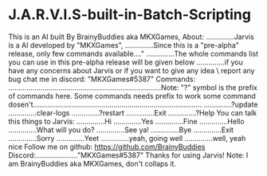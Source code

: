# J.A.R.V.I.S-built-in-Batch-Scripting
This is an AI built By BrainyBuddies aka MKXGames,
About:
..............Jarvis is a AI developed by "MKXGames",
..............Since this is a "pre-alpha" release, only few commands available...."
..............The whole commands list you can use in this pre-alpha release will be given below
..............if you have any concerns about Jarvis or if you want to give any idea \ report any bug chat me in discord: "MKXGames#5387"
Commands:
............................................................................Note: "?" symbol is the prefix of commands here. Some commands needs prefix to work some command dosen't....................................................................................
..............?update
..............clear-logs
..............?restart
..............Exit
..............?Help
You can talk this things to Jarvis:
..............Hi
..............Yes
..............Fine
..............Hello
..............What will you do?
..............See ya!
..............Bye
..............Exit
..............Sorry
..............Yeet
..............yeah, going well
..............well, yeah nice
Follow me on github: https://github.com/BrainyBuddies
Discord:....................."MKXGames#5387"
Thanks for using Jarvis!
Note: I am BrainyBuddies aka MKXGames, don't collaps it.
